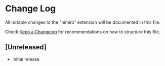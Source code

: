 # Change Log

All notable changes to the "nimiro" extension will be documented in this file.

Check [Keep a Changelog](http://keepachangelog.com/) for recommendations on how to structure this file.

## [Unreleased]

- Initial release